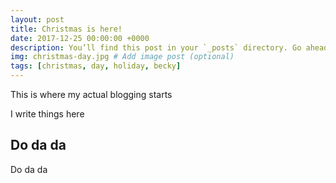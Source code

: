 ```yaml
---
layout: post
title: Christmas is here!
date: 2017-12-25 00:00:00 +0000
description: You’ll find this post in your `_posts` directory. Go ahead and edit it and re-build the site to see your changes. # Add post description (optional)
img: christmas-day.jpg # Add image post (optional)
tags: [christmas, day, holiday, becky]
---
```


This is where my actual blogging starts

I write things here

## Do da da

Do da da

